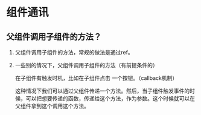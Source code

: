 # 组件通讯

## 父组件调用子组件的方法？

1. 父组件调用子组件的方法，常规的做法是通过ref。

2. 一些别的情况下，父组件调用子组件的方法（有前提条件的）

   在子组件有触发时机，比如在子组件点击 一个按钮。（callback机制）

   这种情况下我们可以通过父组件传递一个方法。然后，当子组件触发事件的时候，可以把想要传递的函数，传递给这个方法，作为参数。这个时候就可以在父组件拿到这个调用这个方法。

